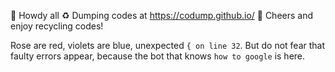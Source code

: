👋 Howdy all
♻️ Dumping codes at https://codump.github.io/
🍻 Cheers and enjoy recycling codes!

Rose are red, violets are blue,
unexpected `{ on line 32`.
But do not fear that faulty errors appear,
because the bot that knows `how to google` is here.
